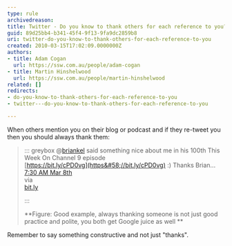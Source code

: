 ```yaml
---
type: rule
archivedreason: 
title: Twitter - Do you know to thank others for each reference to you?
guid: 89d25bb4-b341-45f4-9f13-9fa9dc2859b8
uri: twitter-do-you-know-to-thank-others-for-each-reference-to-you
created: 2010-03-15T17:02:09.0000000Z
authors:
- title: Adam Cogan
  url: https://ssw.com.au/people/adam-cogan
- title: Martin Hinshelwood
  url: https://ssw.com.au/people/martin-hinshelwood
related: []
redirects:
- do-you-know-to-thank-others-for-each-reference-to-you
- twitter---do-you-know-to-thank-others-for-each-reference-to-you

---
```


When others mention you on their blog or podcast and if they re-tweet you then you should always thank them:


> ::: greybox
> @[briankel](http&#58;//twitter.com/briankel) said something nice about me in his 100th This Week On Channel 9 episode <br>      [https://bit.ly/cPD0vg](https&#58;//bit.ly/cPD0vg) :) Thanks Brian... <br>      [7:30 AM Mar 8th](http&#58;//twitter.com/MrHinsh/status/10160987074)<br>      via <br>      [bit.ly](https&#58;//bitly.com/)
> 
> :::
> 
> **Figure: Good example, always thanking someone is not just good practice and polite, you both get Google juice as well
> **


Remember to say something constructive and not just "thanks".

<!--endintro-->
